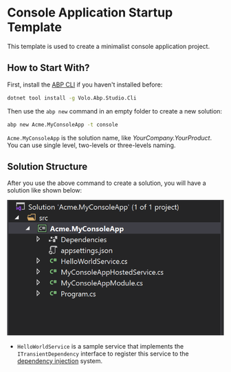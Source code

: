 # Console Application Startup Template

This template is used to create a minimalist console application project.

## How to Start With?

First, install the [ABP CLI](../cli) if you haven't installed before:

````bash
dotnet tool install -g Volo.Abp.Studio.Cli
````

Then use the `abp new` command in an empty folder to create a new solution:

````bash
abp new Acme.MyConsoleApp -t console
````

`Acme.MyConsoleApp` is the solution name, like *YourCompany.YourProduct*. You can use single level, two-levels or three-levels naming.

## Solution Structure

After you use the above command to create a solution, you will have a solution like shown below:

![basic-console-application-solution](../images/basic-console-application-solution.png)

* `HelloWorldService` is a sample service that implements the `ITransientDependency` interface to register this service to the [dependency injection](../framework/fundamentals/dependency-injection.md) system.